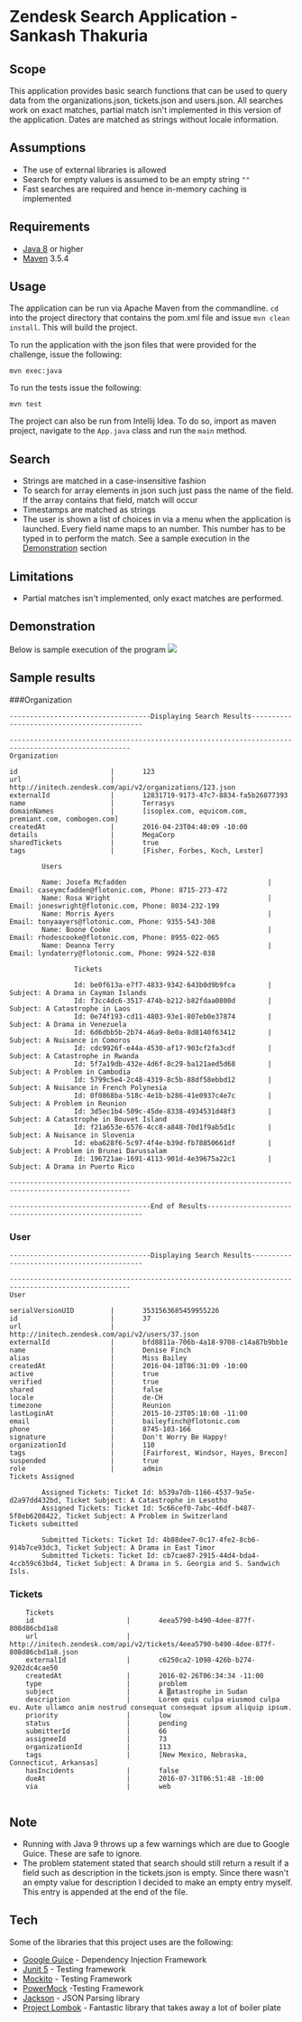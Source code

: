 # Zendesk Search Application - Sankash Thakuria

## Scope
This application provides basic search functions that can be used to query data from the organizations.json, tickets.json and users.json. All searches work on exact matches, partial match isn't implemented in this version of the application. Dates are matched as strings without locale information.

## Assumptions
* The use of external libraries is allowed
* Search for empty values is assumed to be an empty string `""` 
* Fast searches are required and hence in-memory caching is implemented

## Requirements

* [Java 8](https://www.java.com/en/download/) or higher
* [Maven](https://maven.apache.org/) 3.5.4


## Usage

The application can be run via Apache Maven from the commandline. `cd` into the project directory that contains the pom.xml file and issue `mvn clean install`. This will build the project.

To run the application with the json files that were provided for the challenge, issue the following:

```shell
mvn exec:java
```
To run the tests issue the following:
```shell
mvn test
```

The project can also be run from Intellij Idea. To do so, import as maven project, navigate to the `App.java` class and run the `main` method.

 
## Search 

* Strings are matched in a case-insensitive fashion
* To search for array elements in json such just pass the name of the field. If the array contains that field, match will occur
* Timestamps are matched as strings
* The user is shown a list of choices in via a menu when the application is launched. Every field name maps to an number. This number has to be typed in to perform the match. See a sample execution in the [Demonstration](#Demonstration) section

## Limitations
* Partial matches isn't implemented, only exact matches are performed.

## Demonstration
Below is sample execution of the program
![](zdesk.gif)

## Sample results

###Organization
```shell
-----------------------------------Displaying Search Results-------------------------------------------

----------------------------------------------------------------------------------------------------
Organization

id                       |       123
url                      |       http://initech.zendesk.com/api/v2/organizations/123.json
externalId               |       12831719-9173-47c7-8834-fa5b26877393
name                     |       Terrasys
domainNames              |       [isoplex.com, equicom.com, premiant.com, combogen.com]
createdAt                |       2016-04-23T04:40:09 -10:00
details                  |       MegaCorp
sharedTickets            |       true
tags                     |       [Fisher, Forbes, Koch, Lester]

        Users

        Name: Josefa Mcfadden                                   |       Email: caseymcfadden@flotonic.com, Phone: 8715-273-472
        Name: Rosa Wright                                       |       Email: joneswright@flotonic.com, Phone: 8034-232-199
        Name: Morris Ayers                                      |       Email: tonyaayers@flotonic.com, Phone: 9355-543-308
        Name: Boone Cooke                                       |       Email: rhodescooke@flotonic.com, Phone: 8955-022-065
        Name: Deanna Terry                                      |       Email: lyndaterry@flotonic.com, Phone: 9924-522-038

                Tickets

                Id: be0f613a-e7f7-4833-9342-643b0d9b9fca        |       Subject: A Drama in Cayman Islands
                Id: f3cc4dc6-3517-474b-b212-b82fdaa0800d        |       Subject: A Catastrophe in Laos
                Id: 0e74f193-cd11-4803-93e1-807eb0e37874        |       Subject: A Drama in Venezuela
                Id: 6d6dbb5b-2b74-46a9-8e0a-8d8140f63412        |       Subject: A Nuisance in Comoros
                Id: cdc9926f-e44a-4530-af17-903cf2fa3cdf        |       Subject: A Catastrophe in Rwanda
                Id: 5f7a19db-432e-4d6f-8c29-ba121aed5d68        |       Subject: A Problem in Cambodia
                Id: 5799c5e4-2c48-4319-8c5b-88df58ebbd12        |       Subject: A Nuisance in French Polynesia
                Id: 0f0868ba-518c-4e1b-b286-41e0937c4e7c        |       Subject: A Problem in Reunion
                Id: 3d5ec1b4-509c-45de-8338-4934531d48f3        |       Subject: A Catastrophe in Bouvet Island
                Id: f21a653e-6576-4cc8-a848-70d1f9ab5d1c        |       Subject: A Nuisance in Slovenia
                Id: eba628f6-5c97-4f4e-b39d-fb78850661df        |       Subject: A Problem in Brunei Darussalam
                Id: 196721ae-1691-4113-901d-4e39675a22c1        |       Subject: A Drama in Puerto Rico

----------------------------------------------------------------------------------------------------

-----------------------------------End of Results------------------------------------------------------

```

### User

```shell
-----------------------------------Displaying Search Results-------------------------------------------

----------------------------------------------------------------------------------------------------
User

serialVersionUID         |       3531563685459955226
id                       |       37
url                      |       http://initech.zendesk.com/api/v2/users/37.json
externalId               |       bfd8811a-706b-4a18-9708-c14a87b9bb1e
name                     |       Denise Finch
alias                    |       Miss Bailey
createdAt                |       2016-04-18T06:31:09 -10:00
active                   |       true
verified                 |       true
shared                   |       false
locale                   |       de-CH
timezone                 |       Reunion
lastLoginAt              |       2015-10-23T05:18:08 -11:00
email                    |       baileyfinch@flotonic.com
phone                    |       8745-103-166
signature                |       Don't Worry Be Happy!
organizationId           |       110
tags                     |       [Fairforest, Windsor, Hayes, Brecon]
suspended                |       true
role                     |       admin
Tickets Assigned

        Assigned Tickets: Ticket Id: b539a7db-1166-4537-9a5e-d2a97dd432bd, Ticket Subject: A Catastrophe in Lesotho
        Assigned Tickets: Ticket Id: 5c66cef0-7abc-46df-b487-5f8eb6208422, Ticket Subject: A Problem in Switzerland
Tickets submitted

        Submitted Tickets: Ticket Id: 4b88dee7-0c17-4fe2-8cb6-914b7ce93dc3, Ticket Subject: A Drama in East Timor
        Submitted Tickets: Ticket Id: cb7cae87-2915-44d4-bda4-4ccb59c63bd4, Ticket Subject: A Drama in S. Georgia and S. Sandwich Isls.
```

### Tickets   
```shell     
    Tickets
    id                       |       4eea5790-b490-4dee-877f-808d86cbd1a8
    url                      |       http://initech.zendesk.com/api/v2/tickets/4eea5790-b490-4dee-877f-808d86cbd1a8.json
    externalId               |       c6250ca2-1098-426b-b274-9202dc4cae50
    createdAt                |       2016-02-26T06:34:34 -11:00
    type                     |       problem
    subject                  |       A ▒atastrophe in Sudan
    description              |       Lorem quis culpa eiusmod culpa eu. Aute ullamco anim nostrud consequat consequat ipsum aliquip ipsum.
    priority                 |       low
    status                   |       pending
    submitterId              |       66
    assigneeId               |       73
    organizationId           |       113
    tags                     |       [New Mexico, Nebraska, Connecticut, Arkansas]
    hasIncidents             |       false
    dueAt                    |       2016-07-31T06:51:48 -10:00
    via                      |       web
    
```
## Note
* Running with Java 9 throws up a few warnings which are due to Google Guice. These are safe to ignore.
* The problem statement stated that search should still return a result if a field such as description in the tickets.json is empty. Since there wasn't an empty value  for description I decided to make an empty entry myself. This entry is appended at the end of the file.
## Tech

Some of the libraries that this project uses are the following:

* [Google Guice](https://github.com/google/guice) - Dependency Injection Framework
* [Junit 5](https://junit.org/junit5/) - Testing framework
* [Mockito](https://site.mockito.org/) - Testing Framework
* [PowerMock](https://github.com/powermock/powermock) -Testing Framework
* [Jackson](https://github.com/FasterXML/jackson) - JSON Parsing library
* [Project Lombok](https://projectlombok.org/) - Fantastic library that takes away a lot of boiler plate


